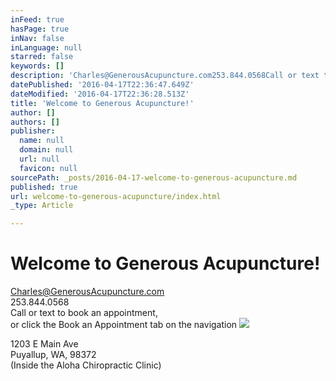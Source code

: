 ```yaml
---
inFeed: true
hasPage: true
inNav: false
inLanguage: null
starred: false
keywords: []
description: 'Charles@GenerousAcupuncture.com253.844.0568Call or text to book an appointment, or click the Book an Appointment tab on the navigation'
datePublished: '2016-04-17T22:36:47.649Z'
dateModified: '2016-04-17T22:36:28.513Z'
title: 'Welcome to Generous Acupuncture!'
author: []
authors: []
publisher:
  name: null
  domain: null
  url: null
  favicon: null
sourcePath: _posts/2016-04-17-welcome-to-generous-acupuncture.md
published: true
url: welcome-to-generous-acupuncture/index.html
_type: Article

---
```

# Welcome to Generous Acupuncture!

Charles@GenerousAcupuncture.com  
253.844.0568  
Call or text to book an appointment,  
or click the Book an Appointment tab on the navigation
![](https://the-grid-user-content.s3-us-west-2.amazonaws.com/25c91b9d-b7db-48be-9f3d-5abf9946a669.jpg)

1203 E Main Ave  
Puyallup, WA, 98372  
(Inside the Aloha Chiropractic Clinic)